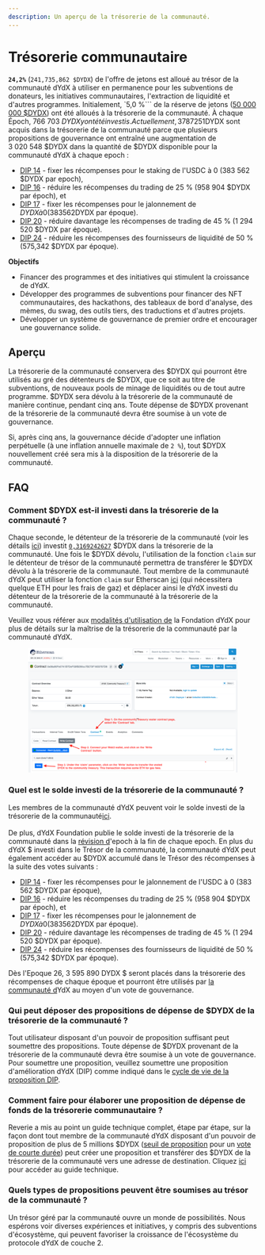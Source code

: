 ```yaml
---
description: Un aperçu de la trésorerie de la communauté.
---
```


# Trésorerie communautaire

**`24,2%`** (`241,735,862 $DYDX`) de l'offre de jetons est alloué au trésor de la communauté dYdX à utiliser en permanence pour les subventions de donateurs, les initiatives communautaires, l'extraction de liquidité et d'autres programmes. Initialement, `5,0 %``` de la réserve de jetons ([50 000 000 $DYDX](https://docs.dydx.community/dydx-governance/start-here/dydx-allocations)) ont été alloués à la trésorerie de la communauté. À chaque Époch, 766 703 $DYDX y ont été investis. Actuellement, 3 787 251 $DYDX sont acquis dans la trésorerie de la communauté parce que plusieurs propositions de gouvernance ont entraîné une augmentation de 3 020 548 $DYDX dans la quantité de $DYDX disponible pour la communauté dYdX à chaque epoch :

* [DIP 14](https://dydx.community/dashboard/proposal/7) - fixer les récompenses pour le staking de l'USDC à 0 (383 562 $DYDX par epoch),
* [DIP 16](https://dydx.community/dashboard/proposal/8) - réduire les récompenses du trading de 25 % (958 904 $DYDX par époch), et
* [DIP 17](https://dydx.community/dashboard/proposal/9) - fixer les récompenses pour le jalonnement de $DYDX à 0 (383 562 $DYDX par époque).
* [DIP 20](https://dydx.community/dashboard/proposal/11) - réduire davantage les récompenses de trading de 45 % (1 294 520 $DYDX par époque).
* [DIP 24](https://github.com/dydxfoundation/dip/blob/master/content/dips/DIP-24.md) - réduire les récompenses des fournisseurs de liquidité de 50 % (575,342 $DYDX par époque).



**Objectifs**

* Financer des programmes et des initiatives qui stimulent la croissance de dYdX.
* Développer des programmes de subventions pour financer des NFT communautaires, des hackathons, des tableaux de bord d'analyse, des mèmes, du swag, des outils tiers, des traductions et d'autres projets.
* Développer un système de gouvernance de premier ordre et encourager une gouvernance solide.

## Aperçu

La trésorerie de la communauté conservera des $DYDX qui pourront être utilisés au gré des détenteurs de $DYDX, que ce soit au titre de subventions, de nouveaux pools de minage de liquidités ou de tout autre programme. $DYDX sera dévolu à la trésorerie de la communauté de manière continue, pendant cinq ans. Toute dépense de $DYDX provenant de la trésorerie de la communauté devra être soumise à un vote de gouvernance.

Si, après cinq ans, la gouvernance décide d'adopter une inflation perpétuelle (à une inflation annuelle maximale de `2 %`), tout $DYDX nouvellement créé sera mis à la disposition de la trésorerie de la communauté.

## FAQ

### Comment $DYDX est-il investi dans la trésorerie de la communauté ?

Chaque seconde, le détenteur de la trésorerie de la communauté (voir les détails [ici](https://docs.dydx.community/dydx-governance/resources/technical-overview#governance-architecture-overview)) investit [`0,3169242627`](tel:03169242627) $DYDX dans la trésorerie de la communauté. Une fois le $DYDX dévolu, l'utilisation de la fonction `claim` sur le détenteur de trésor de la communauté permettra de transférer le $DYDX dévolu à la trésorerie de la communauté. Tout membre de la communauté dYdX peut utiliser la fonction `claim` sur Etherscan [ici](https://etherscan.io/address/0x08a90Fe0741B7DeF03fB290cc7B273F1855767D8#writeContract) (qui nécessitera quelque ETH pour les frais de gaz) et déplacer ainsi le dYdX investi du détenteur de la trésorerie de la communauté à la trésorerie de la communauté.

Veuillez vous référer aux [modalités d'utilisation de](https://dydx.foundation/terms) la Fondation dYdX pour plus de détails sur la maîtrise de la trésorerie de la communauté par la communauté dYdX.

<figure><img src="../.gitbook/assets/claim-function-CT-vester.png" alt=""><figcaption></figcaption></figure>

### Quel est le solde investi de la trésorerie de la communauté ?

Les membres de la communauté dYdX peuvent voir le solde investi de la trésorerie de la communauté[ici](https://dydx.shippooor.xyz/). \
\
De plus, dYdX Foundation publie le solde investi de la trésorerie de la communauté dans la [révision d](https://dydx.foundation/blog)'epoch à la fin de chaque epoch. En plus du dYdX $ investi dans le Trésor de la communauté, la communauté dYdX peut également accéder au $DYDX accumulé dans le Trésor des récompenses à la suite des votes suivants :

* [DIP 14](https://dydx.community/dashboard/proposal/7) - fixer les récompenses pour le jalonnement de l'USDC à 0 (383 562 $DYDX par époque),
* [DIP 16](https://dydx.community/dashboard/proposal/8) - réduire les récompenses du trading de 25 % (958 904 $DYDX par époch), et
* [DIP 17](https://dydx.community/dashboard/proposal/9) - fixer les récompenses pour le jalonnement de $DYDX à 0 (383 562 $DYDX par époque).
* [DIP 20](https://dydx.community/dashboard/proposal/11) - réduire davantage les récompenses de trading de 45 % (1 294 520 $DYDX par époque).
* [DIP 24](https://github.com/dydxfoundation/dip/blob/master/content/dips/DIP-24.md) - réduire les récompenses des fournisseurs de liquidité de 50 % (575,342 $DYDX par époque).

Dès l'Epoque 26, 3 595 890 DYDX $ seront placés dans la trésorerie des récompenses de chaque époque et pourront être utilisés par [la communauté d](https://docs.dydx.community/dydx-governance/voting-and-governance/governance-parameters)YdX au moyen d'un vote de gouvernance.

### Qui peut déposer des propositions de dépense de $DYDX de la trésorerie de la communauté ?

Tout utilisateur disposant d'un pouvoir de proposition suffisant peut soumettre des propositions. Toute dépense de $DYDX provenant de la trésorerie de la communauté devra être soumise à un vote de gouvernance. Pour soumettre une proposition, veuillez soumettre une proposition d'amélioration dYdX (DIP) comme indiqué dans le [cycle de vie de la proposition DIP](../voting-and-governance/dip-proposal-lifecycle.md).

### Comment faire pour élaborer une proposition de dépense de fonds de la trésorerie communautaire ?

Reverie a mis au point un guide technique complet, étape par étape, sur la façon dont tout membre de la communauté dYdX disposant d'un pouvoir de proposition de plus de 5 millions $DYDX ([seuil de proposition](https://docs.dydx.community/dydx-governance/voting-and-governance/governance-parameters#timelock-parameters) pour un [vote de courte durée](https://docs.dydx.community/dydx-governance/voting-and-governance/governance-process#short-timelock-executor)) peut créer une proposition et transférer des $DYDX de la trésorerie de la communauté vers une adresse de destination. Cliquez [ici](https://app.gitbook.com/o/-MeNgGQU0ucT2xo4s8-T/s/-MeNfSkgj48hU0q8Zbjn/\~/changes/EyisuFjLIyJ7K9RzaTfJ/technical-guide-on-building-a-dydx-community-treasury-spending-proposal) pour accéder au guide technique.

### Quels types de propositions peuvent être soumises au trésor de la communauté ?

Un trésor géré par la communauté ouvre un monde de possibilités. Nous espérons voir diverses expériences et initiatives, y compris des subventions d'écosystème, qui peuvent favoriser la croissance de l'écosystème du protocole dYdX de couche 2.

